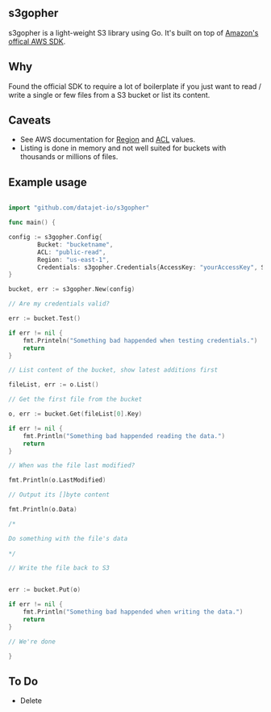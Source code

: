 ## s3gopher
s3gopher is a light-weight S3 library using Go. It's built on top of [Amazon's offical AWS SDK](https://github.com/aws/aws-sdk-go/aws).

## Why
Found the official SDK to require a lot of boilerplate if you just want to read / write a single or few files from a S3 bucket or list its content.

## Caveats 

* See AWS documentation for [Region](http://docs.aws.amazon.com/AWSEC2/latest/UserGuide/using-regions-availability-zones.html) and [ACL](http://docs.aws.amazon.com/AmazonS3/latest/dev/acl-overview.html#canned-acl) values.
* Listing is done in memory and not well suited for buckets with thousands or millions of files.

## Example usage

```go

import "github.com/datajet-io/s3gopher"

func main() {

config := s3gopher.Config{
		Bucket: "bucketname",
		ACL: "public-read",
		Region: "us-east-1",
		Credentials: s3gopher.Credentials{AccessKey: "yourAccessKey", SecretAccessKey:"yourSecretAccessKey"},
}

bucket, err := s3gopher.New(config)

// Are my credentials valid?

err := bucket.Test()

if err != nil {
	fmt.Printeln("Something bad happended when testing credentials.")
	return
}

// List content of the bucket, show latest additions first

fileList, err := o.List()

// Get the first file from the bucket

o, err := bucket.Get(fileList[0].Key)

if err != nil {
	fmt.Println("Something bad happended reading the data.")
	return
}

// When was the file last modified?

fmt.Println(o.LastModified)

// Output its []byte content

fmt.Println(o.Data)

/*

Do something with the file's data
	
*/

// Write the file back to S3


err := bucket.Put(o)

if err != nil {
	fmt.Println("Something bad happended when writing the data.")
	return
}

// We're done

}


```


## To Do

* Delete





